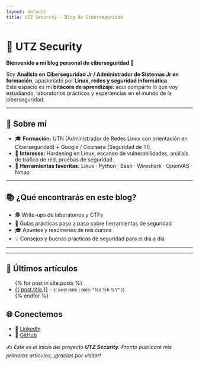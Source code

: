 ```yaml
---
layout: default
title: UTZ Security - Blog de Ciberseguridad
---
```


# 🔐 UTZ Security
**Bienvenido a mi blog personal de ciberseguridad** 👋

Soy **Analista en Ciberseguridad Jr / Administrador de Sistemas Jr en formación**, apasionado por **Linux, redes y seguridad informática**.  
Este espacio es mi **bitácora de aprendizaje**: aquí comparto lo que voy estudiando, laboratorios prácticos y experiencias en el mundo de la ciberseguridad.

---

## 🚀 Sobre mí
- 🎓 **Formación:** UTN (Administrador de Redes Linux con orientación en Ciberseguridad) + Google / Coursera (Seguridad de TI).  
- 🐧 **Intereses:** Hardening en Linux, escaneo de vulnerabilidades, análisis de tráfico de red, pruebas de seguridad.  
- 🔧 **Herramientas favoritas:** Linux · Python · Bash · Wireshark · OpenVAS · Nmap  

---

## 📚 ¿Qué encontrarás en este blog?
- 🕵️ Write-ups de laboratorios y CTFs  
- 🔧 Guías prácticas paso a paso sobre herramientas de seguridad  
- 🎓 Apuntes y resúmenes de mis cursos  
- 💡 Consejos y buenas prácticas de seguridad para el día a día  

---

---

## 📝 Últimos artículos

<ul>
  {% for post in site.posts %}
    <li>
      <a href="{{ post.url }}">{{ post.title }}</a> - <small>{{ post.date | date: "%d %b %Y" }}</small>
    </li>
  {% endfor %}
</ul>


## 🌐 Conectemos
- 💼 [LinkedIn](https://www.linkedin.com/in/cristian-huscht)  
- 🐙 [GitHub](https://github.com/utz-security)  

✍️ *Este es el inicio del proyecto **UTZ Security**. Pronto publicaré mis primeros artículos, ¡gracias por visitar!*  
